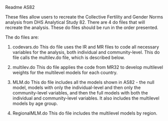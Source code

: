 Readme AS82

These files allow users to recreate the Collective Fertility and Gender Norms analysis from DHS Analytical Study 82. 
There are 4 do files that will recreate the analysis. These do files should be run in the order presented.

The do files are:

1. codevars.do
   This do file uses the IR and MR files to code all necessary variables for the analysis, both individual and community-level. 
   This do file calls the multilev.do file, which is described below.

2. multilev.do
   This do file applies the code from MR32 to develop multilevel weights for the multilevel models for each country.

3. MLM.do
   This do file includes all the models shown in AS82 - the null model, models with only the individual-level and then only 
   the community-level variables, and then the full models with both the individual and community-level variables. It also 
   includes the multilevel models by age group.

4. RegionalMLM.do
   This do file includes the multilevel models by region.
